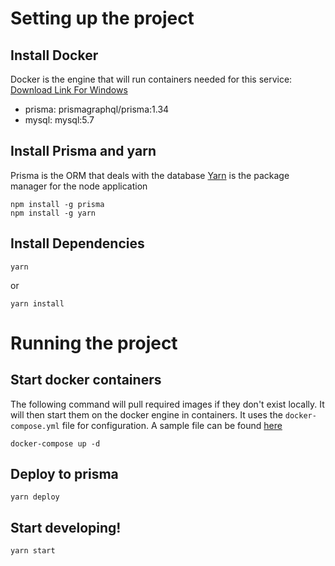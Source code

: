 # Setting up the project

## Install Docker
Docker is the engine that will run containers needed for this service:
[Download Link For Windows](https://hub.docker.com/editions/community/docker-ce-desktop-windows)
* prisma: prismagraphql/prisma:1.34
* mysql: mysql:5.7

## Install Prisma and yarn
Prisma is the ORM that deals with the database
[Yarn](https://yarnpkg.com/en/docs/install) is the package manager for the node application
```
npm install -g prisma
npm install -g yarn
```

## Install Dependencies
```
yarn
```
or
```
yarn install
```

# Running the project

## Start docker containers
The following command will pull required images if they don't exist locally.
It will then start them on the docker engine in containers.
It uses the ```docker-compose.yml``` file for configuration.
A sample file can be found [here](https://www.prisma.io/docs/1.34/get-started/01-setting-up-prisma-new-database-JAVASCRIPT-a002/#add-prisma-and-database-docker-images)
```
docker-compose up -d
```

## Deploy to prisma
```
yarn deploy
```

## Start developing!
```
yarn start
```